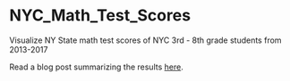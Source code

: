# NYC_Math_Test_Scores
Visualize NY State math test scores of NYC 3rd - 8th grade students from 2013-2017

Read a blog post summarizing the results [here](https://towardsdatascience.com/boys-low-income-students-in-nyc-more-likely-than-their-peers-to-fail-state-math-tests-3dd40798ca24).
